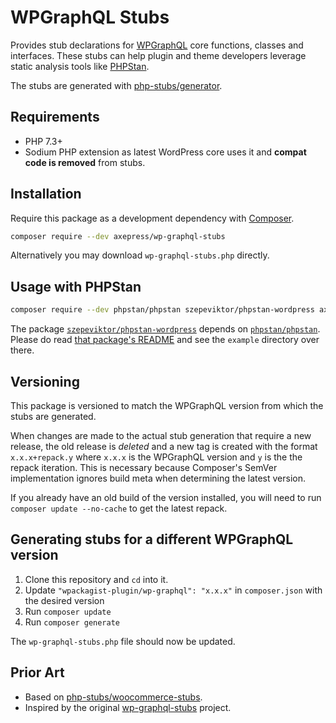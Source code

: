 # WPGraphQL Stubs

Provides stub declarations for [WPGraphQL](https://www.wpgraphql.com/) core functions, classes and interfaces.
These stubs can help plugin and theme developers leverage static analysis tools like [PHPStan](https://github.com/phpstan/phpstan).

The stubs are generated with [php-stubs/generator](https://github.com/php-stubs/generator).

## Requirements

- PHP 7.3+
- Sodium PHP extension as latest WordPress core uses it and **compat code is removed** from stubs.


## Installation

Require this package as a development dependency with [Composer](https://getcomposer.org).

```bash
composer require --dev axepress/wp-graphql-stubs
```

Alternatively you may download `wp-graphql-stubs.php` directly.

## Usage with PHPStan

```bash
composer require --dev phpstan/phpstan szepeviktor/phpstan-wordpress axepress/wp-graphql-stubs
```

The package [`szepeviktor/phpstan-wordpress`](https://github.com/szepeviktor/phpstan-wordpress)
depends on [`phpstan/phpstan`](http://github.com/phpstan/phpstan).
Please do read
[that package's README](https://github.com/szepeviktor/phpstan-wordpress/blob/master/README.md)
and see the `example` directory over there.

## Versioning

This package is versioned to match the WPGraphQL version from which the stubs are generated.

When changes are made to the actual stub generation that require a new release, the old release is _deleted_ and a new tag is created with the format `x.x.x+repack.y` where `x.x.x` is the WPGraphQL version and `y` is the the repack iteration. This is necessary because Composer's SemVer implementation ignores build meta when determining the latest version.

If you already have an old build of the version installed, you will need to run `composer update --no-cache` to get the latest repack.

## Generating stubs for a different WPGraphQL version

1. Clone this repository and `cd` into it.
2. Update `"wpackagist-plugin/wp-graphql": "x.x.x"` in `composer.json` with the desired version
3. Run `composer update`
4. Run `composer generate`

The `wp-graphql-stubs.php` file should now be updated.

## Prior Art
- Based on [php-stubs/woocommerce-stubs](https://github.com/php-stubs/woocommece-stubs).
- Inspired by the original [wp-graphql-stubs](https://github.com/Poolshark/wp-graphql-stubs) project.

